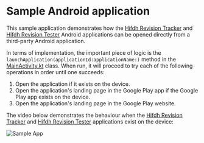 # Sample Android application

This sample application demonstrates how the [Hifdh Revision Tracker](https://play.google.com/store/apps/details?id=com.tazkiyatech.hifdhtracker) and [Hifdh Revision Tester](https://play.google.com/store/apps/details?id=com.tazkiyatech.hifdhtester) Android applications can be opened directly from a third-party Android application.

In terms of implementation, the important piece of logic is the `launchApplication(applicationId:applicationName:)` method in the [MainActivity.kt](src/main/java/com/tazkiyatech/sampleapp/MainActivity.kt) class.
When run, it will proceed to try each of the following operations in order until one succeeds:
1. Open the application if it exists on the device.
2. Open the application's landing page in the Google Play app if the Google Play app exists on the device.
3. Open the application's landing page in the Google Play website.

The video below demonstrates the behaviour when the [Hifdh Revision Tracker](https://play.google.com/store/apps/details?id=com.tazkiyatech.hifdhtracker) and [Hifdh Revision Tester](https://play.google.com/store/apps/details?id=com.tazkiyatech.hifdhtester) applications exist on the device:

![Sample App](https://media.giphy.com/media/Ev2bhYrepUmRFkb308/giphy.gif)
